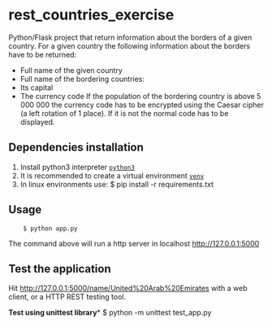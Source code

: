 # rest_countries_exercise

Python/Flask project that return information about the borders of a given country.
For a given country the following information about the borders have to be returned:
- Full name of the given country
- Full name of the bordering countries:
- Its capital
- The currency code
If the population of the bordering country is above 5 000 000 the currency code has to be encrypted using
the Caesar cipher (a left rotation of 1 place). If it is not the normal code has to be displayed.

**Dependencies installation**
---

1. Install python3 interpreter [`python3`](https://www.python.org/)
2. It is recommended to create a virtual environment [`venv`](https://docs.python.org/3/library/venv.html)
3. In linux environments use:
    $ pip install -r requirements.txt

**Usage**
---

```
    $ python app.py
```
The command above will run a http server in localhost
    http://127.0.0.1:5000

**Test the application**
---
Hit http://127.0.0.1:5000/name/United%20Arab%20Emirates with a web client, or a HTTP REST testing tool.

**Test using unittest library***
    $ python -m unittest test_app.py